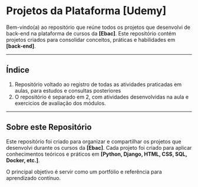 # Projetos da Plataforma [Udemy]

Bem-vindo(a) ao repositório que reúne todos os projetos que desenvolvi de back-end na plataforma de cursos da **[Ebac]**. Este repositório contém projetos criados para consolidar conceitos, práticas e habilidades em **[back-end]**.

---

## Índice

1. Repositório voltado ao registro de todas as atividades praticadas em aulas, para estudos e consultas posteriores
2. O repositório é separado em 2, com atividades desenvolvidas na aula e exercicios de avaliação dos módulos.

---

## Sobre este Repositório

Este repositório foi criado para organizar e compartilhar os projetos que desenvolvi durante os cursos da **[Ebac]**. Cada projeto foi criado para aplicar conhecimentos teóricos e práticos em **[Python, Django, HTML, CSS, SQL, Docker, etc.]**.

O principal objetivo é servir como um portfólio e referência para aprendizado contínuo.
